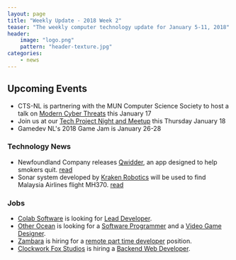 ```yaml
---
layout: page
title: "Weekly Update - 2018 Week 2"
teaser: "The weekly computer technology update for January 5-11, 2018"
header:
    image: "logo.png"
    pattern: "header-texture.jpg"
categories:
    - news
---
```


## Upcoming Events

* CTS-NL is partnering with the MUN Computer Science Society to host a talk on [Modern Cyber Threats][talk] this January 17
* Join us at our [Tech Project Night and Meetup][meetup] this Thursday January 18
* Gamedev NL's 2018 Game Jam is January 26-28

### Technology News

* Newfoundland Company releases [Qwidder][quidder], an app designed to help smokers quit. [read](http://www.cbc.ca/news/canada/newfoundland-labrador/qwidder-app-stop-smoking-1.4472543)
* Sonar system developed by [Kraken Robotics][kraken] will be used to find Malaysia Airlines flight MH370. [read](http://www.thetelegram.com/business/st-johns-company-to-search-for-missing-malaysian-airliner-174627/)

### Jobs

* [Colab Software][colab] is looking for [Lead Developer](https://www.colabsoftware.com/careers).
* [Other Ocean][otherocean] is looking for a [Software Programmer](https://www.jobbank.gc.ca/jobsearch/jobposting/25557222)
and a [Video Game Designer](https://www.jobbank.gc.ca/jobsearch/jobposting/25530884?platform=hootsuite).
* [Zambara](https://www.zambara.net/) is hiring for a [remote part time developer](https://www.zambara.net/team) position.
* [Clockwork Fox Studios](http://clockworkfoxstudios.com/) is hiring a [Backend Web Developer](http://clockworkfoxstudios.com/back-end-web-developer/).

[meetup]:https://www.meetup.com/Computer-Technology-Society-of-Newfoundland-and-Labrador/events/pdlfbpyxcbxb/
[talk]:https://www.meetup.com/Computer-Technology-Society-of-Newfoundland-and-Labrador/events/246501399/

[otherocean]:http://www.otherocean.com/
[chummy]:https://chummygames.com
[quidder]:https://qwidder.com/
[kraken]:http://krakenrobotics.com/
[colab]:https://www.colabsoftware.com/
